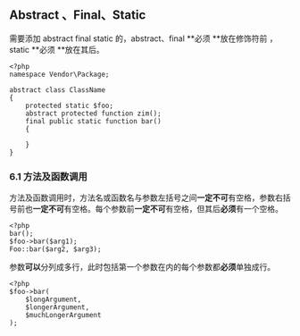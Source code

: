 ## Abstract 、Final、Static

需要添加 abstract final static 的，abstract、final **必须 **放在修饰符前 ，static **必须 **放在其后。

```
<?php
namespace Vendor\Package;

abstract class ClassName
{
    protected static $foo;
    abstract protected function zim();
    final public static function bar()
    {

    }  
}
```

### 6.1 方法及函数调用

方法及函数调用时，方法名或函数名与参数左括号之间**一定不可**有空格，参数右括号前也**一定不可**有空格。每个参数前**一定不可**有空格，但其后**必须**有一个空格。

```
<?php
bar();
$foo->bar($arg1);
Foo::bar($arg2, $arg3);
```

参数**可以**分列成多行，此时包括第一个参数在内的每个参数都**必须**单独成行。

```
<?php
$foo->bar(
    $longArgument,
    $longerArgument,
    $muchLongerArgument
);
```



